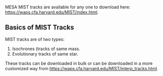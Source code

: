 MESA MIST tracks are available for any one to download here: https://waps.cfa.harvard.edu/MIST/index.html.

## Basics of MIST Tracks
MIST tracks are of two types:
1. Isochrones (tracks of same mass.
3. Evolutionary tracks of same star.

These tracks can be downloaded in bulk or can be downloaded in a more customized way from https://waps.cfa.harvard.edu/MIST/interp_tracks.html.
